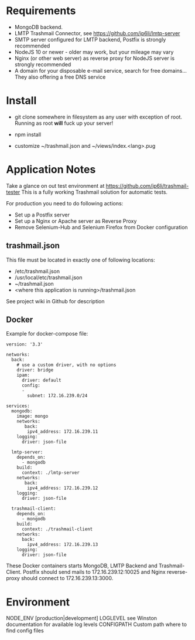 Requirements
============

 * MongoDB backend.
 * LMTP Trashmail Connector, see https://github.com/ip6li/lmtp-server
 * SMTP server configured for LMTP backend, Postfix is strongly recommended
 * NodeJS 10 or newer - older may work, but your mileage may vary
 * Nginx (or other web server) as reverse proxy for NodeJS server is strongly recommended
 * A domain for your disposable e-mail service, search for free domains... They also offering a free DNS service 

Install
=======

* git clone somewhere in filesystem as any user with exception of root.
Running as root **will** fuck up your server!

* npm install
* customize ~/trashmail.json and ~/views/index.&lt;lang&gt;.pug

Application Notes
=================

Take a glance on out test environment at https://github.com/ip6li/trashmail-tester
This is a fully working Trashmail solution for automatic tests.

For production you need to do following actions:

* Set up a Postfix server
* Set up a Nginx or Apache server as Reverse Proxy
* Remove Selenium-Hub and Selenium Firefox from Docker configuration

trashmail.json
--------------

This file must be located in exactly one of following locations:

* /etc/trashmail.json
* /usr/local/etc/trashmail.json
* ~/trashmail.json
* &lt;where this application is running&gt;/trashmail.json

See project wiki in Github for description

Docker
------

Example for docker-compose file:

```
version: '3.3'

networks:
  back:
    # use a custom driver, with no options
    driver: bridge
    ipam:
      driver: default
      config:
      -
        subnet: 172.16.239.0/24

services:
  mongodb:
    image: mongo
    networks:
       back:
        ipv4_address: 172.16.239.11
    logging:
      driver: json-file

  lmtp-server:
    depends_on:
      - mongodb
    build:
      context: ./lmtp-server
    networks:
       back:
        ipv4_address: 172.16.239.12
    logging:
      driver: json-file

  trashmail-client:
    depends_on:
      - mongodb
    build:
      context: ./trashmail-client
    networks:
      back:
        ipv4_address: 172.16.239.13
    logging:
      driver: json-file

```

These Docker containers starts MongoDB, LMTP Backend and Trashmail-Client.
Postfix should send mails to 172.16.239.12:10025 and Nginx reverse-proxy should connect to
172.16.239.13:3000.
 
Environment
===========

NODE_ENV [production|development]
LOGLEVEL see Winston documentation for available log levels
CONFIGPATH Custom path where to find config files
